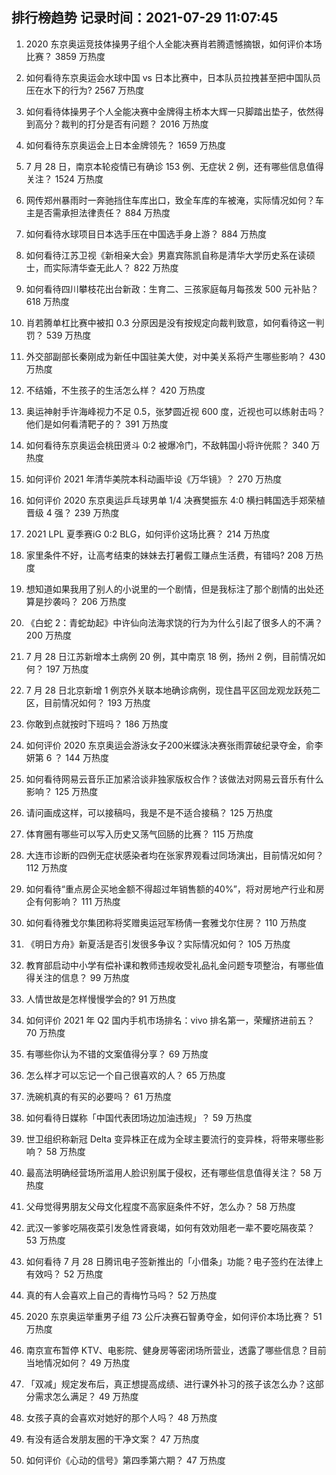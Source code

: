 
## 排行榜趋势 记录时间：2021-07-29 11:07:45
  
  1. 2020 东京奥运竞技体操男子组个人全能决赛肖若腾遗憾摘银，如何评价本场比赛？ 3859 万热度
    
  2. 如何看待东京奥运会水球中国 vs 日本比赛中，日本队员拉拽甚至把中国队员压在水下的行为? 2567 万热度
    
  3. 如何看待体操男子个人全能决赛中金牌得主桥本大辉一只脚踏出垫子，依然得到高分？裁判的打分是否有问题？ 2016 万热度
    
  4. 如何看待东京奥运会上日本金牌领先？ 1659 万热度
    
  5. 7 月 28 日，南京本轮疫情已有确诊 153 例、无症状 2 例，还有哪些信息值得关注？ 1524 万热度
    
  6. 网传郑州暴雨时一奔驰挡住车库出口，致全车库的车被淹，实际情况如何？车主是否需承担法律责任？ 884 万热度
    
  7. 如何看待水球项目日本选手压在中国选手身上游？ 884 万热度
    
  8. 如何看待江苏卫视《新相亲大会》男嘉宾陈凯自称是清华大学历史系在读硕士，而实际清华查无此人？ 822 万热度
    
  9. 如何看待四川攀枝花出台新政：生育二、三孩家庭每月每孩发 500 元补贴？ 618 万热度
    
  10. 肖若腾单杠比赛中被扣 0.3 分原因是没有按规定向裁判致意，如何看待这一判罚？ 539 万热度
    
  11. 外交部副部长秦刚成为新任中国驻美大使，对中美关系将产生哪些影响？ 430 万热度
    
  12. 不结婚，不生孩子的生活怎么样？ 420 万热度
    
  13. 奥运神射手许海峰视力不足 0.5，张梦圆近视 600 度，近视也可以练射击吗？他们是如何看清靶子的？ 391 万热度
    
  14. 如何看待东京奥运会桃田贤斗 0:2 被爆冷门，不敌韩国小将许侊熙？ 340 万热度
    
  15. 如何评价 2021 年清华美院本科动画毕设《万华镜》？ 270 万热度
    
  16. 如何评价 2020 东京奥运乒乓球男单 1/4 决赛樊振东 4:0 横扫韩国选手郑荣植晋级 4 强？ 239 万热度
    
  17. 2021 LPL 夏季赛iG 0:2 BLG，如何评价这场比赛？ 214 万热度
    
  18. 家里条件不好，让高考结束的妹妹去打暑假工赚点生活费，有错吗? 208 万热度
    
  19. 想知道如果我用了别人的小说里的一个剧情，但是我标注了那个剧情的出处还算是抄袭吗？ 206 万热度
    
  20. 《白蛇 2：青蛇劫起》中许仙向法海求饶的行为为什么引起了很多人的不满？ 200 万热度
    
  21. 7 月 28 日江苏新增本土病例 20 例，其中南京 18 例，扬州 2 例，目前情况如何？ 197 万热度
    
  22. 7 月 28 日北京新增 1 例京外关联本地确诊病例，现住昌平区回龙观龙跃苑二区，目前情况如何？ 193 万热度
    
  23. 你敢到点就按时下班吗？ 186 万热度
    
  24. 如何评价 2020 东京奥运会游泳女子200米蝶泳决赛张雨霏破纪录夺金，俞李妍第 6 ？ 144 万热度
    
  25. 如何看待网易云音乐正加紧洽谈非独家版权合作？该做法对网易云音乐有什么影响？ 125 万热度
    
  26. 请问画成这样，可以接稿吗，我是不是不适合接稿？ 125 万热度
    
  27. 体育圈有哪些可以写入历史又荡气回肠的比赛？ 115 万热度
    
  28. 大连市诊断的四例无症状感染者均在张家界观看过同场演出，目前情况如何？ 112 万热度
    
  29. 如何看待“重点房企买地金额不得超过年销售额的40%”，将对房地产行业和房企有何影响？ 111 万热度
    
  30. 如何看待雅戈尔集团称将奖赠奥运冠军杨倩一套雅戈尔住房？ 110 万热度
    
  31. 《明日方舟》新夏活是否引发很多争议？实际情况如何？ 105 万热度
    
  32. 教育部启动中小学有偿补课和教师违规收受礼品礼金问题专项整治，有哪些值得关注的信息？ 99 万热度
    
  33. 人情世故是怎样慢慢学会的? 91 万热度
    
  34. 如何评价 2021 年 Q2 国内手机市场排名：vivo 排名第一，荣耀挤进前五？ 70 万热度
    
  35. 有哪些你认为不错的文案值得分享？ 69 万热度
    
  36. 怎么样才可以忘记一个自己很喜欢的人？ 65 万热度
    
  37. 洗碗机真的有买的必要吗？ 61 万热度
    
  38. 如何看待日媒称「中国代表团场边加油违规」？ 59 万热度
    
  39. 世卫组织称新冠 Delta 变异株正在成为全球主要流行的变异株，将带来哪些影响？ 58 万热度
    
  40. 最高法明确经营场所滥用人脸识别属于侵权，还有哪些信息值得关注？ 58 万热度
    
  41. 父母觉得男朋友父母文化程度不高家庭条件不好，怎么办？ 58 万热度
    
  42. 武汉一爹爹吃隔夜菜引发急性肾衰竭，如何有效劝阻老一辈不要吃隔夜菜？ 53 万热度
    
  43. 如何看待 7 月 28 日腾讯电子签新推出的「小借条」功能？电子签约在法律上有效吗？ 52 万热度
    
  44. 真的有人会喜欢上自己的青梅竹马吗？ 52 万热度
    
  45. 2020 东京奥运举重男子组 73 公斤决赛石智勇夺金，如何评价本场比赛？ 51 万热度
    
  46. 南京宣布暂停 KTV、电影院、健身房等密闭场所营业，透露了哪些信息？目前当地情况如何？ 49 万热度
    
  47. 「双减」规定发布后，真正想提高成绩、进行课外补习的孩子该怎么办？这部分需求怎么满足？ 49 万热度
    
  48. 女孩子真的会喜欢对她好的那个人吗？ 48 万热度
    
  49. 有没有适合发朋友圈的干净文案？ 47 万热度
    
  50. 如何评价《心动的信号》第四季第六期？ 47 万热度
    
